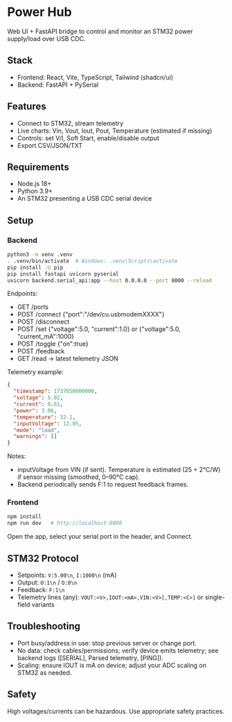 # Power Hub

Web UI + FastAPI bridge to control and monitor an STM32 power supply/load over USB CDC.

## Stack
- Frontend: React, Vite, TypeScript, Tailwind (shadcn/ui)
- Backend: FastAPI + PySerial

## Features
- Connect to STM32, stream telemetry
- Live charts: Vin, Vout, Iout, Pout, Temperature (estimated if missing)
- Controls: set V/I, Soft Start, enable/disable output
- Export CSV/JSON/TXT

## Requirements
- Node.js 18+
- Python 3.9+
- An STM32 presenting a USB CDC serial device

## Setup
### Backend
```bash
python3 -m venv .venv
. .venv/bin/activate  # Windows: .venv\Scripts\activate
pip install -U pip
pip install fastapi uvicorn pyserial
uvicorn backend.serial_api:app --host 0.0.0.0 --port 8000 --reload
```
Endpoints:
- GET /ports
- POST /connect {"port":"/dev/cu.usbmodemXXXX"}
- POST /disconnect
- POST /set {"voltage":5.0, "current":1.0} or {"voltage":5.0, "current_mA":1000}
- POST /toggle {"on":true}
- POST /feedback
- GET /read → latest telemetry JSON

Telemetry example:
```json
{
  "timestamp": 1737050000000,
  "voltage": 5.02,
  "current": 0.61,
  "power": 3.06,
  "temperature": 32.1,
  "inputVoltage": 12.05,
  "mode": "load",
  "warnings": []
}
```
Notes:
- inputVoltage from VIN (if sent). Temperature is estimated (25 + 2°C/W) if sensor missing (smoothed, 0–90°C cap).
- Backend periodically sends F:1 to request feedback frames.

### Frontend
```bash
npm install
npm run dev   # http://localhost:8080
```
Open the app, select your serial port in the header, and Connect.

## STM32 Protocol
- Setpoints: `V:5.00\n`, `I:1000\n` (mA)
- Output: `O:1\n` / `O:0\n`
- Feedback: `F:1\n`
- Telemetry lines (any): `VOUT:<V>,IOUT:<mA>,VIN:<V>[,TEMP:<C>]` or single-field variants

## Troubleshooting
- Port busy/address in use: stop previous server or change port.
- No data: check cables/permissions; verify device emits telemetry; see backend logs ([SERIAL], Parsed telemetry, [PING]).
- Scaling: ensure IOUT is mA on device; adjust your ADC scaling on STM32 as needed.

## Safety
High voltages/currents can be hazardous. Use appropriate safety practices.
